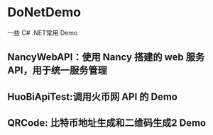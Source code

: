 # DoNetDemo
一些 C# .NET常用 Demo

## NancyWebAPI：使用 Nancy 搭建的 web 服务 API，用于统一服务管理

## HuoBiApiTest:调用火币网 API 的 Demo

## QRCode: 比特币地址生成和二维码生成2 Demo
